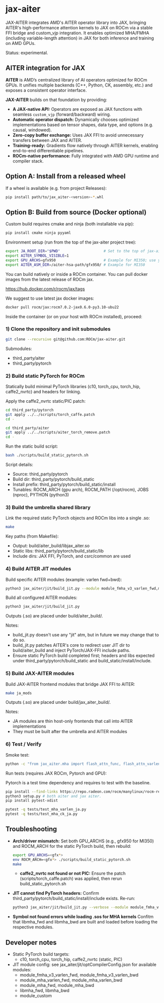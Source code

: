 # jax-aiter

JAX-AITER integrates AMD's AITER operator library into JAX, bringing AITER's high-performance attention kernels to JAX on ROCm via a stable FFI bridge and custom_vjp integration. It enables optimized MHA/FMHA (including variable-length attention) in JAX for both inference and training on AMD GPUs.

Status: experimental.

## AITER integration for JAX

**AITER** is AMD’s centralized library of AI operators optimized for ROCm GPUs.
It unifies multiple backends (C++, Python, CK, assembly, etc.) and exposes a consistent operator interface.

**JAX-AITER** builds on that foundation by providing:

- **A JAX-native API:** Operators are exposed as JAX functions with seamless `custom_vjp` (forward/backward) wiring.
- **Automatic operator dispatch:** Dynamically chooses optimized implementations based on tensor shapes, data type, and options (e.g. causal, windowed).
- **Zero-copy buffer exchange:** Uses JAX FFI to avoid unnecessary transfers between JAX and AITER.
- **Training-ready:** Gradients flow natively through AITER kernels, enabling end-to-end differentiable pipelines.
- **ROCm-native performance:** Fully integrated with AMD GPU runtime and compiler stack.

## Option A: Install from a released wheel

If a wheel is available (e.g. from project Releases):

```bash
pip install path/to/jax_aiter-<version>-*.whl
```

## Option B: Build from source (Docker optional)

Custom build requires cmake and ninja (both installable via pip):
```bash
pip install cmake ninja pyyaml
```

Environment setup (run from the top of the jax-aiter project tree):
```bash
export JA_ROOT_DIR="$PWD"                    # Set to the top of jax-aiter project tree
export AITER_SYMBOL_VISIBLE=1
export GPU_ARCHS=gfx950                      # Example for MI350; use your GPU arch (e.g., gfx942 for MI300)
export AITER_ASM_DIR=/aiter-hsa-path/gfx950/ # Example for MI350
```

You can build natively or inside a ROCm container. You can pull docker images from the latest release of ROCm jax.

https://hub.docker.com/r/rocm/jax/tags

We suggest to use latest jax docker images:

```bash
docker pull rocm/jax:rocm7.0.2-jax0.6.0-py3.10-ubu22
```

Inside the container (or on your host with ROCm installed), proceed:

### 1) Clone the repository and init submodules

```bash
git clone --recursive git@github.com:ROCm/jax-aiter.git
```

Submodules:
- third_party/aiter
- third_party/pytorch

### 2) Build static PyTorch for ROCm

Statically build minimal PyTorch libraries (c10, torch_cpu, torch_hip, caffe2_nvrtc) and headers for linking.

Apply the caffe2_nvrtc static/PIC patch:

```bash
cd third_party/pytorch
git apply ../../scripts/torch_caffe.patch
cd -

cd third_party/aiter
git apply ../../scripts/aiter_torch_remove.patch
cd -
```

Run the static build script:

```bash
bash ./scripts/build_static_pytorch.sh
```

Script details:
- Source: third_party/pytorch
- Build dir: third_party/pytorch/build_static
- Install prefix: third_party/pytorch/build_static/install
- Tunables: ROCM_ARCH (gpu arch), ROCM_PATH (/opt/rocm), JOBS (nproc), PYTHON (python3)

### 3) Build the umbrella shared library

Link the required static PyTorch objects and ROCm libs into a single .so:

```bash
make
```

Key paths (from Makefile):
- Output: build/aiter_build/libjax_aiter.so
- Static libs: third_party/pytorch/build_static/lib
- Include dirs: JAX FFI, PyTorch, and csrc/common are used


### 4) Build AITER JIT modules

Build specific AITER modules (example: varlen fwd+bwd):

```bash
python3 jax_aiter/jit/build_jit.py --module module_fmha_v3_varlen_fwd,module_fmha_v3_varlen_bwd
```

Build all configured AITER modules:

```bash
python3 jax_aiter/jit/build_jit.py
```

Outputs (.so) are placed under build/aiter_build/.

Notes:
- build_jit.py doesn't use any "jit" atm, but in future we may change that to do so.
- build_jit.py patches AITER's core to redirect user JIT dir to build/aiter_build and inject PyTorch/JAX-FFI include paths.
- Ensure static PyTorch build completed first; headers and libs expected under third_party/pytorch/build_static and build_static/install/include.

### 5) Build JAX-AITER modules

Build JAX-AITER frontend modules that bridge JAX FFI to AITER:

```bash
make ja_mods
```

Outputs (.so) are placed under build/jax_aiter_build/.

Notes:
- JA modules are thin host-only frontends that call into AITER implementations
- They must be built after the umbrella and AITER modules

### 6) Test / Verify

Smoke test:

```bash
python -c "from jax_aiter.mha import flash_attn_func, flash_attn_varlen; print('jax-aiter import OK')"
```

Run tests (requires JAX ROCm, Pytorch and GPU):

Pytorch is a test time dependency and requires to test with the baseline.

```Bash
pip install --find-links https://repo.radeon.com/rocm/manylinux/rocm-rel-7.0/torch==2.8.0+rocm7.0.0.git64359f59
python3 setup.py # both aiter and jax aiter.
pip install pytest-xdist
```

```bash
pytest -q tests/test_mha_varlen_ja.py
pytest -q tests/test_mha_ck_ja.py
```

## Troubleshooting

- **Arch/driver mismatch:**
  Set both GPU_ARCHS (e.g., gfx950 for MI350) and ROCM_ARCH for the static PyTorch build, then rebuild:
  ```bash
  export GPU_ARCHS=<gfx*>
  env ROCM_ARCH=<gfx*> ./scripts/build_static_pytorch.sh
  make
  ```

  - **caffe2_nvrtc not found or not PIC:**
  Ensure the patch (scripts/torch_caffe.patch) was applied, then rerun build_static_pytorch.sh

- **JIT cannot find PyTorch headers:**
  Confirm third_party/pytorch/build_static/install/include exists. Re-run:
  ```bash
  python3 jax_aiter/jit/build_jit.py --verbose --module module_fmha_v3_varlen_fwd
  ```

- **Symbol not found errors while loading .sos for MHA kernels**
  Confitm that libmha_fwd and libmha_bwd are built and loaded before loading the respective modules.

## Developer notes

- Static PyTorch build targets:
  - c10, torch_cpu, torch_hip, caffe2_nvrtc (static, PIC)
- JIT module config: see jax_aiter/jit/optCompilerConfig.json for available modules:
  - module_fmha_v3_varlen_fwd, module_fmha_v3_varlen_bwd
  - module_mha_varlen_fwd, module_mha_varlen_bwd
  - module_mha_fwd, module_mha_bwd
  - libmha_fwd, libmha_bwd
  - module_custom
